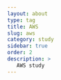 ```yaml
---
layout: about
type: tag
title: AWS
slug: aws
category: study
sidebar: true
order: 2
description: >
   AWS study
---
```

